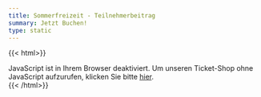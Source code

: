 ```yaml
---
title: Sommerfreizeit - Teilnehmerbeitrag
summary: Jetzt Buchen!
type: static
---
```

{{< html>}}
<link rel="stylesheet" type="text/css" href="https://pretix.kjg-dossenheim.org/kjg-dossenheim/freizeit-2023/widget/v1.css">
    <script type="text/javascript" src="https://pretix.kjg-dossenheim.org/widget/v1.de.js" async></script>
<pretix-widget event="https://pretix.kjg-dossenheim.org/kjg-dossenheim/freizeit-2023/"></pretix-widget>
<noscript>
   <div class="pretix-widget">
        <div class="pretix-widget-info-message">
            JavaScript ist in Ihrem Browser deaktiviert. Um unseren Ticket-Shop ohne JavaScript aufzurufen, klicken Sie bitte <a target="_blank" rel="noopener" href="https://pretix.kjg-dossenheim.org/kjg-dossenheim/freizeit-2023/">hier</a>.
        </div>
    </div>
</noscript>
{{< /html>}}